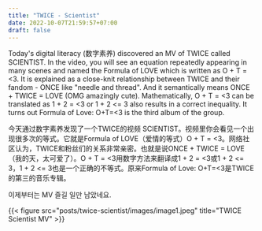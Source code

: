```yaml
---
title: "TWICE - Scientist"
date: 2022-10-07T21:59:57+07:00
draft: false
---
```


Today's digital literacy (数字素养) discovered an MV of TWICE called SCIENTIST. In the video, you will see an equation repeatedly appearing in many scenes and named the Formula of LOVE which is written as O + T = <3. It is explained as a close-knit relationship between TWICE and their fandom - ONCE like "needle and thread". And it semantically means ONCE + TWICE = LOVE (OMG amazingly cute). Mathematically, O + T = <3 can be translated as 1 + 2 = <3 or 1 + 2 <= 3 also results in a correct inequality. It turns out Formula of Love: O+T=<3 is the third album of the group.


今天通过数字素养发现了一个TWICE的视频 SCIENTIST。视频里你会看见一个出现很多次的等式。它就是Formula of LOVE（爱情的等式）O + T = <3。网络社区认为，TWICE和粉丝们的关系非常亲密。也就是说ONCE + TWICE = LOVE（我的天，太可爱了）。O + T = <3用数字方法来翻译成1 + 2 = <3或1 + 2 <= 3，1 + 2 <= 3也是一个正确的不等式。原来Formula of Love: O+T=<3是TWICE的第三的音乐专辑。

이제부터는 MV 즐길 일만 남았네요.

{{< figure src="posts/twice-scientist/images/image1.jpeg" title="TWICE Scientist MV" >}}